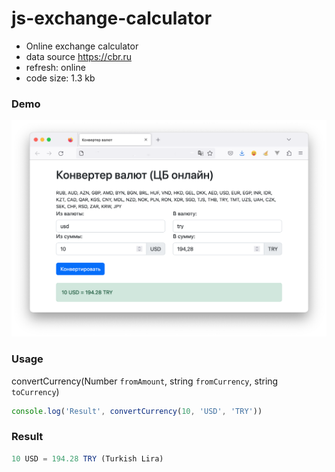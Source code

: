 # js-exchange-calculator
- Online exchange calculator 
- data source https://cbr.ru
- refresh: online
- code size: 1.3 kb

### Demo
![alt text](https://github.com/tecspda/js-exchange-calculator/blob/main/demo.png?raw=true)

### Usage
convertCurrency(Number `fromAmount`, string `fromCurrency`, string `toCurrency`)
```javascript
console.log('Result', convertCurrency(10, 'USD', 'TRY'))
```
### Result
```js
10 USD = 194.28 TRY (Turkish Lira)
```


